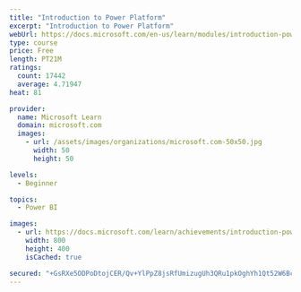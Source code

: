 ```yaml
---
title: "Introduction to Power Platform"
excerpt: "Introduction to Power Platform"
webUrl: https://docs.microsoft.com/en-us/learn/modules/introduction-power-platform/
type: course
price: Free
length: PT21M
ratings:
  count: 17442
  average: 4.71947
heat: 81

provider:
  name: Microsoft Learn
  domain: microsoft.com
  images:
    - url: /assets/images/organizations/microsoft.com-50x50.jpg
      width: 50
      height: 50

levels:
  - Beginner

topics:
  - Power BI

images:
  - url: https://docs.microsoft.com/learn/achievements/introduction-power-platform-social.png
    width: 800
    height: 400
    isCached: true

secured: "+GsRXe5ODPoDtojCER/Qv+YlPpZ8jsRfUmizugUh3QRu1pkOghYh1Qt52W6BcctthzroG9U2GTEq2cOxQJmrax+6vxKXrilY04Y+5fka+LMc3BOvAq2NrwNlWGZ3wMreauJh1wOcnHy4Ay8f+UbM1Qq0fbBlvzoA3l+gTOuu/swyDWmz1Z1ZUaLePDI6jBLZGCHYJan7bXkEuzI4Bo1D3U2ZC3zM4Ywyxg/VgBcKo5bH5ESqb5Avt/WGsoP6+UHJ53NRKQQFaf69lYQ4H+Dp+FL4VILwIdmpZopRfcc1FF4KPB4QA6H44me66IQYlRFhCiVt7/qs5fvOD68cbuSn2K9gGnxv238w8ynijZM7iwqdpJMVr4sVIWLihgLPl7fx+yoRqqcBhdC+XV75BuEs5UgwoXNsFlMJ862E8+gNYD8NA05Tq3i0W1VLC1AJ7ZdF;dwgbqMmQJ5Q7NRCB/f/LOg=="
---
```


